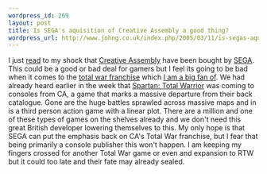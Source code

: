 ```yaml
--- 
wordpress_id: 269
layout: post
title: Is SEGA's aquisition of Creative Assembly a good thing?
wordpress_url: http://www.johng.co.uk/index.php/2005/03/11/is-segas-aquisition-of-creative-assembly-a-good-thing/
---
```

I just <a href="http://www.gamesindustry.biz/content_page.php?aid=7293">read</a> to my shock that <a href="http://www.creative-assembly.co.uk/">Creative Assembly</a> have been bought by <a href="http://www.sega.com">SEGA</a>. This could be a good or bad deal for gamers but I feel its going to be bad when it comes to the <a href="http://www.totalwar.com">total war franchise</a> which <a href="http://www.johng.co.uk/index.php/2005/03/07/watch-time-commanders-play-rome-total-war/">I am a big fan of</a>. We had already heard earlier in the week that <a href="http://www.gamegossip.com/comment.php?id=12339">Spartan: Total Warrior</a> was coming to consoles from CA, a game that marks a massive departure from their back catalogue. Gone are the huge battles sprawled across massive maps and in is a third person action game with a linear plot. There are a million and one of these types of games on the shelves already and we don't need this great British developer lowering themselves to this. My only hope is that SEGA can put the emphasis back on CA's Total War franchise, but I fear that being primarily a console publisher this won't happen.  I am keeping my fingers crossed for another Total War game or even and expansion to RTW but it could too late and their fate may already sealed.
